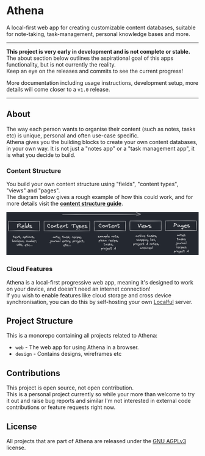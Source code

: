 # Athena
A local-first web app for creating customizable content databases, suitable for note-taking, task-management, personal knowledge bases and more.

---

**This project is very early in development and is not complete or stable.**  
The about section below outlines the aspirational goal of this apps functionality, but is not currently the reality.  
Keep an eye on the releases and commits to see the current progress!

More documentation including usage instructions, development setup, more details will come closer to a `v1.0` release.

---

## About
The way each person wants to organise their content (such as notes, tasks etc) is unique, personal and often use-case specific.  
Athena gives you the building blocks to create your own content databases, in your own way. It is not just a "notes app"
or a "task management app", it is what you decide to build.  

### Content Structure

You build your own content structure using "fields", "content types", "views" and "pages".  
The diagram below gives a rough example of how this could work, and for more details visit the **[content structure guide](./docs/content-structure.md)**.

![](./docs/content-structure.png)

### Cloud Features
Athena is a local-first progressive web app, meaning it's designed to work on your device, and doesn't need an internet connection!  
If you wish to enable features like cloud storage and cross device synchronisation, you can do this by self-hosting your own [Localful](https://github.com/ben-ryder/localful) server.

## Project Structure
This is a monorepo containing all projects related to Athena:
- `web` - The web app for using Athena in a browser.
- `design` - Contains designs, wireframes etc

## Contributions
This project is open source, not open contribution.  
This is a personal project currently so while your more than welcome to try it out and raise bug reports and similar
I'm not interested in external code contributions or feature requests right now.

## License
All projects that are part of Athena are released under the [GNU AGPLv3](https://choosealicense.com/licenses/agpl-3.0/) license.
